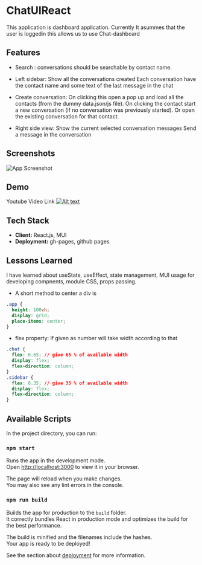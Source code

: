 
# ChatUIReact

This application is dashboard application. Currently It asummes that the user is loggedin this allows us to use Chat-dashboard

## Features

- Search : conversations should be searchable by contact name.
- Left sidebar:
    Show all the conversations created
    Each conversation have the contact name and some text of the last message in the chat
- Create conversation:
    On clicking this open a pop up and load all the contacts (from the dummy data.json/js file).
    On clicking the contact start a new conversation (if no conversation was previously started). Or open the existing conversation for that contact.

- Right side view:
    Show the current selected conversation messages
    Send a message in the conversation



## Screenshots

![App Screenshot](https://i.postimg.cc/NffKbKyW/dashboard.png)


## Demo

Youtube Video Link
[![Alt text](https://img.youtube.com/vi/4RgmY5vFRXg/0.jpg)](https://www.youtube.com/watch?v=4RgmY5vFRXg)


## Tech Stack

- **Client:** React.js, MUI
- **Deployment:** gh-pages, github pages


## Lessons Learned

I have learned about useState, useEffect, state management, MUI usage for developing compnents, module CSS, props  passing.

- A short method to center a div is 

```css
.app {
  height: 100vh;
  display: grid;
  place-items: center;
}

```

- flex property: If given as number will take width according to that

```css
.chat {
  flex: 0.65; // give 65 % of available width
  display: flex;
  flex-direction: column;
}
.sidebar {
  flex: 0.35; // give 35 % of available width
  display: flex;
  flex-direction: column;
}

```


## Available Scripts

In the project directory, you can run:

### `npm start`

Runs the app in the development mode.\
Open [http://localhost:3000](http://localhost:3000) to view it in your browser.

The page will reload when you make changes.\
You may also see any lint errors in the console.

### `npm run build`

Builds the app for production to the `build` folder.\
It correctly bundles React in production mode and optimizes the build for the best performance.

The build is minified and the filenames include the hashes.\
Your app is ready to be deployed!

See the section about [deployment](https://facebook.github.io/create-react-app/docs/deployment) for more information.

